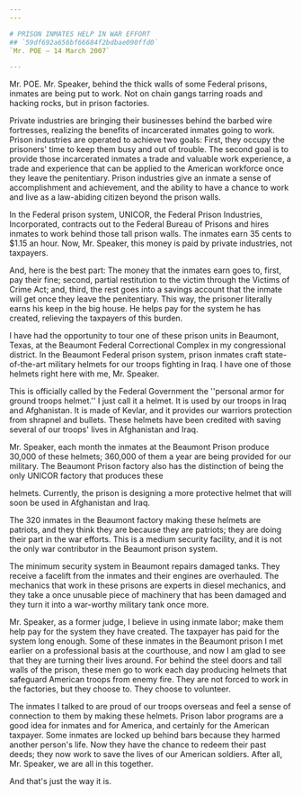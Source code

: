```yaml
---
---

# PRISON INMATES HELP IN WAR EFFORT
## `59df692a656bf66684f2bdbae090ffd0`
`Mr. POE — 14 March 2007`

---
```



Mr. POE. Mr. Speaker, behind the thick walls of some Federal prisons, 
inmates are being put to work. Not on chain gangs tarring roads and 
hacking rocks, but in prison factories.

Private industries are bringing their businesses behind the barbed 
wire fortresses, realizing the benefits of incarcerated inmates going 
to work. Prison industries are operated to achieve two goals: First, 
they occupy the prisoners' time to keep them busy and out of trouble. 
The second goal is to provide those incarcerated inmates a trade and 
valuable work experience, a trade and experience that can be applied to 
the American workforce once they leave the penitentiary. Prison 
industries give an inmate a sense of accomplishment and achievement, 
and the ability to have a chance to work and live as a law-abiding 
citizen beyond the prison walls.

In the Federal prison system, UNICOR, the Federal Prison Industries, 
Incorporated, contracts out to the Federal Bureau of Prisons and hires 
inmates to work behind those tall prison walls. The inmates earn 35 
cents to $1.15 an hour. Now, Mr. Speaker, this money is paid by private 
industries, not taxpayers.

And, here is the best part: The money that the inmates earn goes to, 
first, pay their fine; second, partial restitution to the victim 
through the Victims of Crime Act; and, third, the rest goes into a 
savings account that the inmate will get once they leave the 
penitentiary. This way, the prisoner literally earns his keep in the 
big house. He helps pay for the system he has created, relieving the 
taxpayers of this burden.

I have had the opportunity to tour one of these prison units in 
Beaumont, Texas, at the Beaumont Federal Correctional Complex in my 
congressional district. In the Beaumont Federal prison system, prison 
inmates craft state-of-the-art military helmets for our troops fighting 
in Iraq. I have one of those helmets right here with me, Mr. Speaker.

This is officially called by the Federal Government the ''personal 
armor for ground troops helmet.'' I just call it a helmet. It is used 
by our troops in Iraq and Afghanistan. It is made of Kevlar, and it 
provides our warriors protection from shrapnel and bullets. These 
helmets have been credited with saving several of our troops' lives in 
Afghanistan and Iraq.

Mr. Speaker, each month the inmates at the Beaumont Prison produce 
30,000 of these helmets; 360,000 of them a year are being provided for 
our military. The Beaumont Prison factory also has the distinction of 
being the only UNICOR factory that produces these


helmets. Currently, the prison is designing a more protective helmet 
that will soon be used in Afghanistan and Iraq.

The 320 inmates in the Beaumont factory making these helmets are 
patriots, and they think they are because they are patriots; they are 
doing their part in the war efforts. This is a medium security 
facility, and it is not the only war contributor in the Beaumont prison 
system.

The minimum security system in Beaumont repairs damaged tanks. They 
receive a facelift from the inmates and their engines are overhauled. 
The mechanics that work in these prisons are experts in diesel 
mechanics, and they take a once unusable piece of machinery that has 
been damaged and they turn it into a war-worthy military tank once 
more.

Mr. Speaker, as a former judge, I believe in using inmate labor; make 
them help pay for the system they have created. The taxpayer has paid 
for the system long enough. Some of these inmates in the Beaumont 
prison I met earlier on a professional basis at the courthouse, and now 
I am glad to see that they are turning their lives around. For behind 
the steel doors and tall walls of the prison, these men go to work each 
day producing helmets that safeguard American troops from enemy fire. 
They are not forced to work in the factories, but they choose to. They 
choose to volunteer.

The inmates I talked to are proud of our troops overseas and feel a 
sense of connection to them by making these helmets. Prison labor 
programs are a good idea for inmates and for America, and certainly for 
the American taxpayer. Some inmates are locked up behind bars because 
they harmed another person's life. Now they have the chance to redeem 
their past deeds; they now work to save the lives of our American 
soldiers. After all, Mr. Speaker, we are all in this together.

And that's just the way it is.

